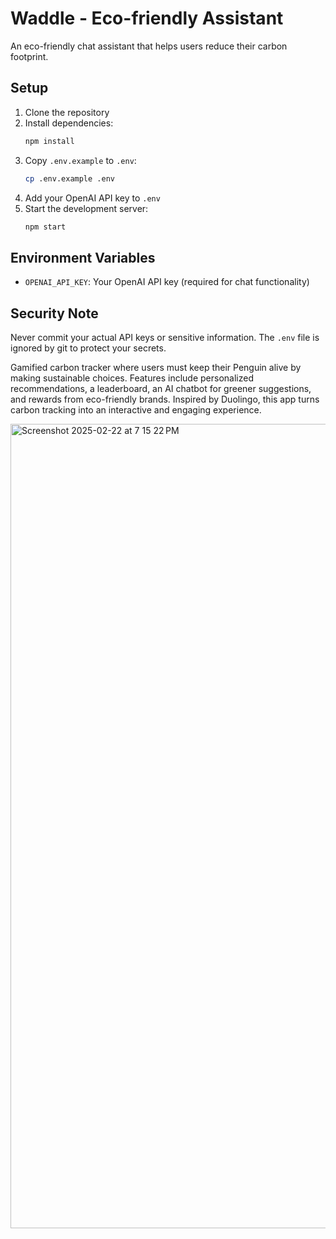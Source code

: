# Waddle - Eco-friendly Assistant

An eco-friendly chat assistant that helps users reduce their carbon footprint.

## Setup

1. Clone the repository
2. Install dependencies:
   ```bash
   npm install
   ```
3. Copy `.env.example` to `.env`:
   ```bash
   cp .env.example .env
   ```
4. Add your OpenAI API key to `.env`
5. Start the development server:
   ```bash
   npm start
   ```

## Environment Variables

- `OPENAI_API_KEY`: Your OpenAI API key (required for chat functionality)

## Security Note

Never commit your actual API keys or sensitive information. The `.env` file is ignored by git to protect your secrets.

Gamified carbon tracker where users must keep their Penguin alive by making sustainable choices. Features include personalized recommendations, a leaderboard, an AI chatbot for greener suggestions, and rewards from eco-friendly brands. Inspired by Duolingo, this app turns carbon tracking into an interactive and engaging experience.


<img width="1287" alt="Screenshot 2025-02-22 at 7 15 22 PM" src="https://github.com/user-attachments/assets/04addde6-6724-427c-903f-00318ae6397a" />

